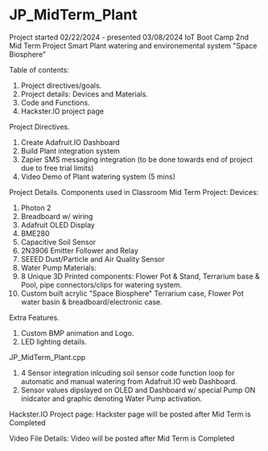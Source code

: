 # JP_MidTerm_Plant
Project started 02/22/2024 - presented 03/08/2024
IoT Boot Camp 2nd Mid Term Project Smart Plant watering and environemental system "Space Biosphere"

Table of contents:
1. Project directives/goals.
2. Project details: Devices and Materials.
3. Code and Functions.
4. Hackster.IO project page

Project Directives.
1. Create Adafruit.IO Dashboard
2. Build Plant integration system
3. Zapier SMS messaging integration (to be done towards end of project due to free trial limits)
4. Video Demo of Plant watering system (5 mins)

Project Details.
Components used in Classroom Mid Term Project:
Devices:
1. Photon 2
2. Breadboard w/ wiring
3. Adafruit OLED Display
4. BME280
5. Capacitive Soil Sensor
6. 2N3906 Emitter Follower and Relay
7. SEEED Dust/Particle and Air Quality Sensor
8. Water Pump
Materials:
1. 8 Unique 3D Printed components: Flower Pot & Stand, Terrarium base & Pool, pipe connectors/clips for watering system.
2. Custom built acrylic "Space Biosphere" Terrarium case, Flower Pot water basin & breadboard/electronic case.

Extra Features.
1. Custom BMP animation and Logo.
2. LED lighting details.

JP_MidTerm_Plant.cpp
1. 4 Sensor integration inlcuding soil sensor code function loop for automatic and manual watering from Adafruit.IO web Dashboard.
2. Sensor values dipslayed on OLED and Dashboard w/ special Pump ON inidcator and graphic denoting Water Pump activation.

Hackster.IO Project page: Hackster page will be posted after Mid Term is Completed

Video File Details: Video will be posted after Mid Term is Completed

